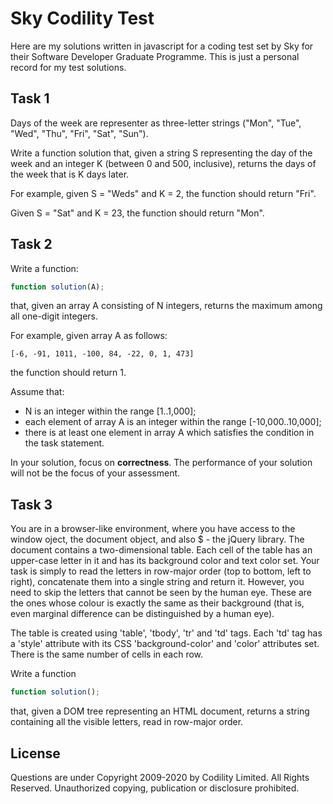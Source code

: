 # Sky Codility Test
Here are my solutions written in javascript for a coding test set by Sky for their Software Developer Graduate Programme. This is just a personal record for my test solutions.

## Task 1
Days of the week are representer as three-letter strings ("Mon", "Tue", "Wed", "Thu", "Fri", "Sat", "Sun").

Write a function solution that, given a string S representing the day of the week and an integer K (between 0 and 500, inclusive), returns the days of the week that is K days later.

For example, given S = "Weds" and K = 2, the function should return "Fri".

Given S = "Sat" and K = 23, the function should return "Mon".

## Task 2
Write a function:
```javascript
function solution(A);
```

that, given an array A consisting of N integers, returns the maximum among all one-digit integers.

For example, given array A as follows:
```
[-6, -91, 1011, -100, 84, -22, 0, 1, 473]
```
the function should return 1.

Assume that:
* N is an integer within the range [1..1,000];
* each element of array A is an integer within the range [-10,000..10,000];
* there is at least one element in array A which satisfies the condition in the task statement.

In your solution, focus on **correctness**. The performance of your solution will not be the focus of your assessment.

## Task 3
You are in a browser-like environment, where you have access to the window oject, the document object, and also $ - the jQuery library. The document contains a two-dimensional table. Each cell of the table has an upper-case letter in it and has its background color and text color set. Your task is simply to read the letters in row-major order (top to bottom, left to right), concatenate them into a single string and return it. However, you need to skip the letters that cannot be seen by the human eye. These are the ones whose colour is exactly the same as their background (that is, even marginal difference can be distinguished by a human eye).

The table is created using 'table', 'tbody', 'tr' and 'td' tags. Each 'td' tag has a 'style' attribute with its CSS 'background-color' and 'color' attributes set. There is the same number of cells in each row.

Write a function
```javascript
function solution();
```
that, given a DOM tree representing an HTML document, returns a string containing all the visible letters, read in row-major order.

## License
Questions are under Copyright 2009-2020 by Codility Limited. All Rights Reserved. Unauthorized copying, publication or disclosure prohibited.
